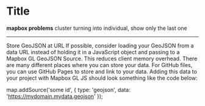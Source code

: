 # Title

**mapbox problems**
cluster turning into individual, show only the last one

---

Store GeoJSON at URL
If possible, consider loading your GeoJSON from a data URL instead of holding it in a JavaScript object and passing to a Mapbox GL GeoJSON Source. This reduces client memory overhead. There are many different places where you can store your data. For GitHub files, you can use GitHub Pages to store and link to your data. Adding this data to your project with Mapbox GL JS should look something like the code below:

map.addSource('some id', {
  type: 'geojson',
  data: 'https://mydomain.mydata.geojson'
});
